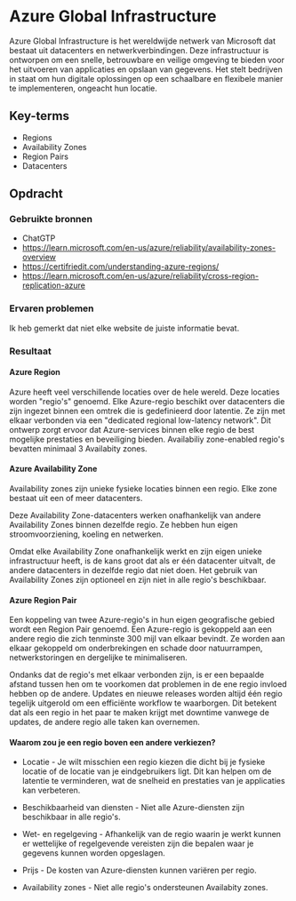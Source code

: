# Azure Global Infrastructure
Azure Global Infrastructure is het wereldwijde netwerk van Microsoft dat bestaat uit datacenters en netwerkverbindingen. Deze infrastructuur is ontworpen om een snelle, betrouwbare en veilige omgeving te bieden voor het uitvoeren van applicaties en opslaan van gegevens. Het stelt bedrijven in staat om hun digitale oplossingen op een schaalbare en flexibele manier te implementeren, ongeacht hun locatie.

## Key-terms
- Regions
- Availability Zones
- Region Pairs
- Datacenters

## Opdracht
### Gebruikte bronnen
- ChatGTP
- https://learn.microsoft.com/en-us/azure/reliability/availability-zones-overview
- https://certifriedit.com/understanding-azure-regions/
- https://learn.microsoft.com/en-us/azure/reliability/cross-region-replication-azure


### Ervaren problemen
Ik heb gemerkt dat niet elke website de juiste informatie bevat.

### Resultaat

#### Azure Region
Azure heeft veel verschillende locaties over de hele wereld. Deze locaties worden "regio's" genoemd. Elke Azure-regio beschikt over datacenters die zijn ingezet binnen een omtrek die is gedefinieerd door latentie. Ze zijn met elkaar verbonden via een "dedicated regional low-latency network". Dit ontwerp zorgt ervoor dat Azure-services binnen elke regio de best mogelijke prestaties en beveiliging bieden.
Availabiliy zone-enabled regio's bevatten minimaal 3 Availabity zones.

#### Azure Availability Zone
Availability zones zijn unieke fysieke locaties binnen een regio. Elke zone bestaat uit een of meer datacenters.

Deze Availability Zone-datacenters werken onafhankelijk van andere Availability Zones binnen dezelfde regio. Ze hebben hun eigen stroomvoorziening, koeling en netwerken. 

Omdat elke Availability Zone onafhankelijk werkt en zijn eigen unieke infrastructuur heeft, is de kans groot dat als er één datacenter uitvalt, de andere datacenters in dezelfde regio dat niet doen.
Het gebruik van Availability Zones zijn optioneel en zijn niet in alle regio's beschikbaar.


#### Azure Region Pair
Een koppeling van twee Azure-regio's in hun eigen geografische gebied wordt een Region Pair genoemd. Een Azure-regio is gekoppeld aan een andere regio die zich tenminste 300 mijl van elkaar bevindt. Ze worden aan elkaar gekoppeld om onderbrekingen en schade door natuurrampen, netwerkstoringen en dergelijke te minimaliseren.

Ondanks dat de regio's met elkaar verbonden zijn, is er een bepaalde afstand tussen hen om te voorkomen dat problemen in de ene regio invloed hebben op de andere. Updates en nieuwe releases worden altijd één regio tegelijk uitgerold om een efficiënte workflow te waarborgen. Dit betekent dat als een regio in het paar te maken krijgt met downtime vanwege de updates, de andere regio alle taken kan overnemen.


#### Waarom zou je een regio boven een andere verkiezen?
 - Locatie - Je wilt misschien een regio kiezen die dicht bij je fysieke locatie of de locatie van je eindgebruikers ligt. Dit kan helpen om de latentie te verminderen, wat de snelheid en prestaties van je applicaties kan verbeteren.

 - Beschikbaarheid van diensten - Niet alle Azure-diensten zijn beschikbaar in alle regio's.

 - Wet- en regelgeving - Afhankelijk van de regio waarin je werkt kunnen er wettelijke of regelgevende vereisten zijn die bepalen waar je gegevens kunnen worden opgeslagen.

 - Prijs - De kosten van Azure-diensten kunnen variëren per regio. 

 - Availability zones - Niet alle regio's ondersteunen Availabity zones.
